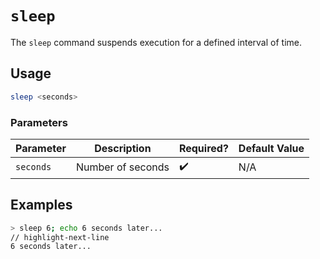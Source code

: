 # `sleep`

The `sleep` command suspends execution for a defined interval of time.

## Usage

```bash
sleep <seconds>
```

### Parameters

| Parameter | Description       | Required? | Default Value |
| --------- | ----------------- | --------- | ------------- |
| `seconds` | Number of seconds | ✔️        | N/A           |

## Examples

```bash title="Print the string '6 seconds later...' after 6 seconds have elapsed"
> sleep 6; echo 6 seconds later...
// highlight-next-line
​6 seconds later...
```
